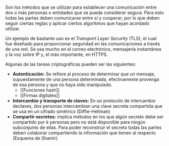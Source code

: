 
Son los métodos que se utilizan para establecer una comunicación entre dos o más personas o entidades que se pueda considerar segura. Para esto todas las partes deben comunicarse entre sí y cooperar; por lo que deben seguir ciertas reglas y aplicar ciertos algoritmos que hayan acordado utilizar.

Un ejemplo de bastante uso es el *Transport Layer Security* (TLS), el cual fue diseñado para proporcionar seguridad en las comunicaciones a través de una red. Se usa mucho en el correo electrónico, mensajería instantánea y la voz sobre IP y, el más importante, en HTTPS.


Algunas de las tareas criptográficas pueden ser las siguientes:
- **Autenticación:** Se refiere al proceso de determinar que un mensaje, supuestamente de una persona determinada, efectivamente provenga de esa persona y que no haya sido manipulado.
	- [[Funciones hash]]
	- [[Firmas digitales]]
- **Intercambio y transporte de claves:** En un protocolo de intercambio declaves, dos personas intercambian una clave secreta compartida que se usa en un cifrado simétrico (Diffie-Hellman)
- **Compartir secretos:** implica métodos en los que algún secreto debe ser compartido por $k$ personas pero no está disponible para ningún subconjunto de ellas. Para poder reconstruir el secreto todas las partes deben colaborar compartiendo la información que tienen al respecto (Esquema de Shamir)

